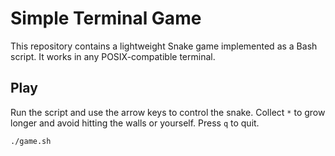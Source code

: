 # Simple Terminal Game

This repository contains a lightweight Snake game implemented as a Bash script.
It works in any POSIX-compatible terminal.

## Play

Run the script and use the arrow keys to control the snake. Collect `*` to grow
longer and avoid hitting the walls or yourself. Press `q` to quit.

```bash
./game.sh
